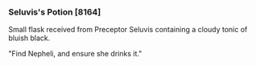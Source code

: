 ### Seluvis's Potion [8164]

Small flask received from Preceptor Seluvis containing a cloudy tonic of bluish black.

"Find Nepheli, and ensure she drinks it."